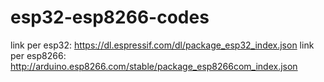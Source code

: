 # esp32-esp8266-codes
link per esp32: https://dl.espressif.com/dl/package_esp32_index.json
link per esp8266: http://arduino.esp8266.com/stable/package_esp8266com_index.json

